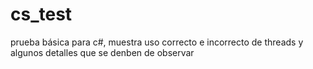 cs_test
=======

prueba básica para c#, muestra uso correcto e incorrecto de threads y algunos detalles que se denben de observar

